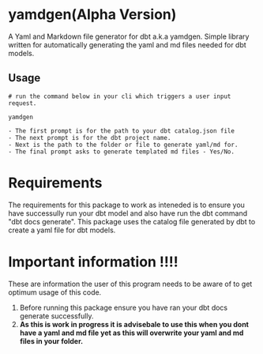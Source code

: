 # yamdgen(Alpha Version)
A Yaml and Markdown file generator for dbt a.k.a yamdgen. Simple library written for automatically generating the yaml and md files needed for dbt models.

## Usage 

```
# run the command below in your cli which triggers a user input request.

yamdgen 

- The first prompt is for the path to your dbt catalog.json file
- The next prompt is for the dbt project name.
- Next is the path to the folder or file to generate yaml/md for.
- The final prompt asks to generate templated md files - Yes/No.
```

# Requirements

The requirements for this package to work as inteneded is to ensure you have successully run your dbt model and also have run the dbt command "dbt docs generate". This package uses the catalog file generated by dbt to create a yaml file for dbt models.

# **Important information !!!!**

These are information the user of this program needs to be aware of to get optimum usage of this code. 

1. Before running this package ensure you have ran your dbt docs generate successfully.
2. **As this is work in progress it is advisebale to use this when you dont have a yaml and md file yet as this will  overwrite your yaml and md files in your folder.**



